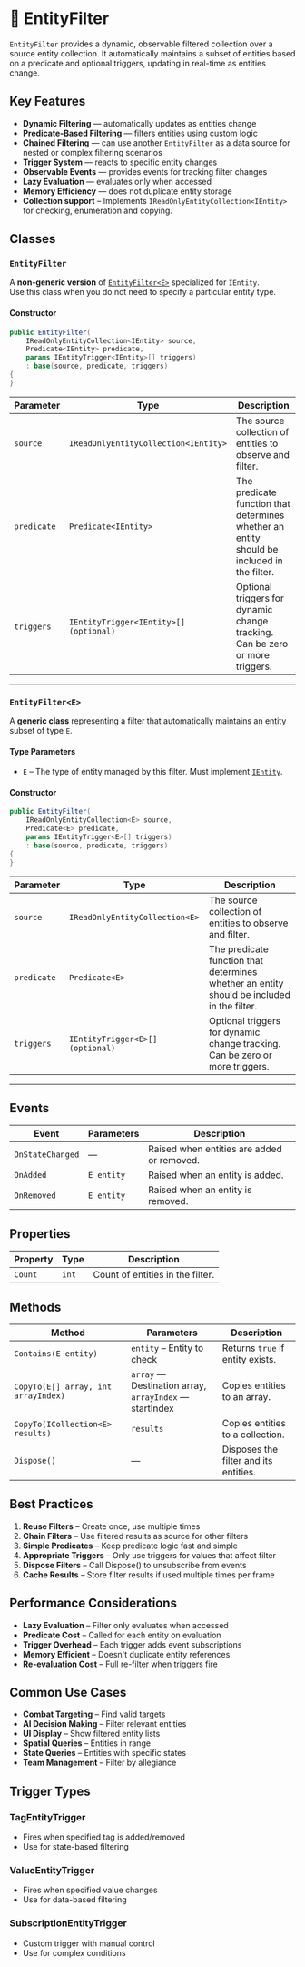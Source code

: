 


# 🧩 EntityFilter

`EntityFilter` provides a dynamic, observable filtered collection over a source entity collection. It automatically
maintains a subset of entities based on a predicate and optional triggers, updating in real-time as entities change.

## Key Features

* **Dynamic Filtering** — automatically updates as entities change
* **Predicate-Based Filtering** — filters entities using custom logic
* **Chained Filtering** — can use another `EntityFilter` as a data source for nested or complex filtering scenarios
* **Trigger System** — reacts to specific entity changes
* **Observable Events** — provides events for tracking filter changes
* **Lazy Evaluation** — evaluates only when accessed
* **Memory Efficiency** — does not duplicate entity storage
* **Collection support** – Implements `IReadOnlyEntityCollection<IEntity>` for checking, enumeration and copying.

## Classes

### `EntityFilter`

A **non-generic version** of [`EntityFilter<E>`](#) specialized for `IEntity`.  
Use this class when you do not need to specify a particular entity type.

#### Constructor

```csharp
public EntityFilter(
    IReadOnlyEntityCollection<IEntity> source,
    Predicate<IEntity> predicate,
    params IEntityTrigger<IEntity>[] triggers)
    : base(source, predicate, triggers)
{
}
```

| Parameter   | Type                                   | Description                                                                                |
|-------------|----------------------------------------|--------------------------------------------------------------------------------------------|
| `source`    | `IReadOnlyEntityCollection<IEntity>`   | The source collection of entities to observe and filter.                                   |
| `predicate` | `Predicate<IEntity>`                   | The predicate function that determines whether an entity should be included in the filter. |
| `triggers`  | `IEntityTrigger<IEntity>[] (optional)` | Optional triggers for dynamic change tracking. Can be zero or more triggers.               |

---

### `EntityFilter<E>`

A **generic class** representing a filter that automatically maintains an entity subset of type `E`.

#### Type Parameters

- `E` – The type of entity managed by this filter. Must implement [`IEntity`](#).

#### Constructor

```csharp
public EntityFilter(
    IReadOnlyEntityCollection<E> source,
    Predicate<E> predicate,
    params IEntityTrigger<E>[] triggers)
    : base(source, predicate, triggers)
{
}
```

| Parameter   | Type                             | Description                                                                                |
|-------------|----------------------------------|--------------------------------------------------------------------------------------------|
| `source`    | `IReadOnlyEntityCollection<E>`   | The source collection of entities to observe and filter.                                   |
| `predicate` | `Predicate<E>`                   | The predicate function that determines whether an entity should be included in the filter. |
| `triggers`  | `IEntityTrigger<E>[] (optional)` | Optional triggers for dynamic change tracking. Can be zero or more triggers.               |

---

## Events

| Event            | Parameters | Description                                |
|------------------|------------|--------------------------------------------|
| `OnStateChanged` | —          | Raised when entities are added or removed. |
| `OnAdded`        | `E entity` | Raised when an entity is added.            |
| `OnRemoved`      | `E entity` | Raised when an entity is removed.          |

## Properties

| Property | Type  | Description                      |
|----------|-------|----------------------------------|
| `Count`  | `int` | Count of entities in the filter. |

## Methods

| Method                              | Parameters                                             | Description                           |
|-------------------------------------|--------------------------------------------------------|---------------------------------------|
| `Contains(E entity)`                | `entity` – Entity to check                             | Returns `true` if entity exists.      |
| `CopyTo(E[] array, int arrayIndex)` | `array` — Destination array, `arrayIndex` — startIndex | Copies entities to an array.          |
| `CopyTo(ICollection<E> results)`    | `results`                                              | Copies entities to a collection.      |
| `Dispose()`                         | —                                                      | Disposes the filter and its entities. |






## Best Practices

1. **Reuse Filters** – Create once, use multiple times
2. **Chain Filters** – Use filtered results as source for other filters
3. **Simple Predicates** – Keep predicate logic fast and simple
4. **Appropriate Triggers** – Only use triggers for values that affect filter
5. **Dispose Filters** – Call Dispose() to unsubscribe from events
6. **Cache Results** – Store filter results if used multiple times per frame

## Performance Considerations

- **Lazy Evaluation** – Filter only evaluates when accessed
- **Predicate Cost** – Called for each entity on evaluation
- **Trigger Overhead** – Each trigger adds event subscriptions
- **Memory Efficient** – Doesn't duplicate entity references
- **Re-evaluation Cost** – Full re-filter when triggers fire

## Common Use Cases

- **Combat Targeting** – Find valid targets
- **AI Decision Making** – Filter relevant entities
- **UI Display** – Show filtered entity lists
- **Spatial Queries** – Entities in range
- **State Queries** – Entities with specific states
- **Team Management** – Filter by allegiance

## Trigger Types

### TagEntityTrigger
- Fires when specified tag is added/removed
- Use for state-based filtering

### ValueEntityTrigger
- Fires when specified value changes
- Use for data-based filtering

### SubscriptionEntityTrigger
- Custom trigger with manual control
- Use for complex conditions

